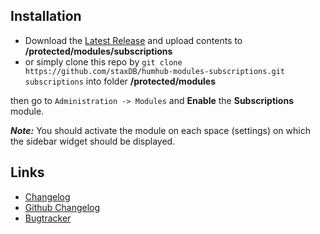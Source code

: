 ## Installation

- Download the [Latest Release](https://github.com/staxDB/humhub-modules-subscriptions/releases) and upload contents to **/protected/modules/subscriptions**
- or simply clone this repo by `git clone https://github.com/staxDB/humhub-modules-subscriptions.git subscriptions` into folder **/protected/modules**

then go to `Administration -> Modules` and **Enable** the **Subscriptions** module.

**_Note:_** You should activate the module on each space (settings) on which the sidebar widget should be displayed.

## Links
- [Changelog](https://github.com/staxDB/humhub-modules-subscriptions/blob/master/docs/CHANGELOG.md)
- [Github Changelog](https://github.com/staxDB/humhub-modules-subscriptions/commits/master)
- [Bugtracker](https://github.com/staxDB/humhub-modules-subscriptions/issues)